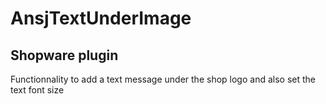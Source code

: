 # AnsjTextUnderImage
## Shopware plugin
Functionnality to add a text message under the shop logo and also set the text font size
